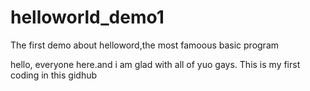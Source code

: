 # helloworld_demo1
The first demo about helloword,the most famoous basic program

hello, everyone here.and i am glad with all of yuo gays.
This is my first coding in this gidhub
